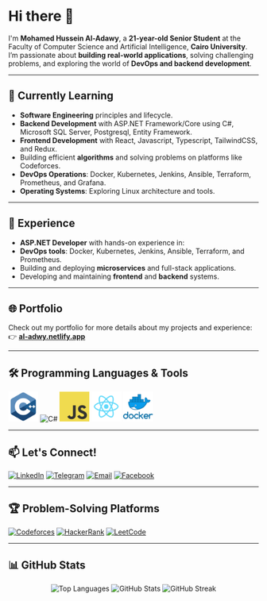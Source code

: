 # Hi there 👋 

I'm **Mohamed Hussein Al-Adawy**, a **21-year-old Senior Student** at the Faculty of Computer Science and Artificial Intelligence, **Cairo University**. I’m passionate about **building real-world applications**, solving challenging problems, and exploring the world of **DevOps and backend development**.

---

## 🌱 Currently Learning
- **Software Engineering** principles and lifecycle.
- **Backend Development** with ASP.NET Framework/Core using C#, Microsoft SQL Server, Postgresql, Entity Framework.
- **Frontend Development** with React, Javascript, Typescript, TailwindCSS, and Redux.
- Building efficient **algorithms** and solving problems on platforms like Codeforces.
- **DevOps Operations**: Docker, Kubernetes, Jenkins, Ansible, Terraform, Prometheus, and Grafana.
- **Operating Systems**: Exploring Linux architecture and tools.

---

## 💼 Experience
- **ASP.NET Developer** with hands-on experience in:
- **DevOps tools**: Docker, Kubernetes, Jenkins, Ansible, Terraform, and Prometheus.
- Building and deploying **microservices** and full-stack applications.
- Developing and maintaining **frontend** and **backend** systems.

---

## 🌐 Portfolio
Check out my portfolio for more details about my projects and experience:  
👉 [**al-adwy.netlify.app**](https://al-adwy.netlify.app/)

---

## 🛠️ Programming Languages & Tools

<p>
  <img height="60" src="https://raw.githubusercontent.com/github/explore/80688e429a7d4ef2fca1e82350fe8e3517d3494d/topics/cpp/cpp.png" alt="C++">
  <img height="60" src="https://upload.wikimedia.org/wikipedia/commons/4/4f/Csharp_Logo.png" alt="C#">
  <img height="60" src="https://raw.githubusercontent.com/github/explore/main/topics/javascript/javascript.png" alt="JavaScript">
  <img height="60" src="https://raw.githubusercontent.com/github/explore/main/topics/react/react.png" alt="ReactJS">
  <img height="60" src="https://raw.githubusercontent.com/github/explore/main/topics/docker/docker.png" alt="Docker">
</p>

---

## 📫 Let's Connect!
<p>
  <a href="https://www.linkedin.com/in/mohamedhusseineladwy/"><img height="50" src="https://cdn.jsdelivr.net/npm/simple-icons@v3/icons/linkedin.svg" alt="LinkedIn"></a>
  <a href="https://t.me/MohamedAladwy"><img height="50" src="https://cdn.jsdelivr.net/npm/simple-icons@v3/icons/telegram.svg" alt="Telegram"></a>
  <a href="mailto:mohamed.h.eladwy@gmail.com"><img height="50" src="https://cdn.jsdelivr.net/npm/simple-icons@v3/icons/gmail.svg" alt="Email"></a>
  <a href="https://www.facebook.com/mohamed.h.eladwy/"><img height="50" src="https://cdn.jsdelivr.net/npm/simple-icons@v3/icons/facebook.svg" alt="Facebook"></a>
</p>

---

## 🏆 Problem-Solving Platforms
<p>
  <a href="https://codeforces.com/profile/wolfwar"><img height="60" src="https://upload.wikimedia.org/wikipedia/commons/1/19/Codeforces_logo.svg" alt="Codeforces"></a>
  <a href="https://www.hackerrank.com/EladwyMohamed"><img height="60" src="https://upload.wikimedia.org/wikipedia/commons/6/65/HackerRank_logo.png" alt="HackerRank"></a>
  <a href="https://leetcode.com/mohamed_h_eladwy/"><img height="60" src="https://upload.wikimedia.org/wikipedia/commons/1/19/LeetCode_logo_black.png" alt="LeetCode"></a>
</p>

---

## 📊 GitHub Stats

<p align="center">
  <img src="https://github-readme-stats.vercel.app/api/top-langs/?username=moheladwy&theme=vue-dark&layout=compact" alt="Top Languages" height="180">
  <img src="https://github-readme-stats.vercel.app/api?username=moheladwy&theme=vue-dark&show_icons=true" alt="GitHub Stats" height="180">
  <img src="http://github-readme-streak-stats.herokuapp.com?user=moheladwy&theme=vue-dark&date_format=j%20M%5B%20Y%5D" alt="GitHub Streak" height="180">
</p>
